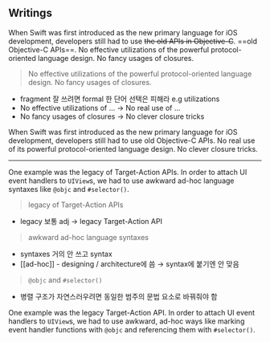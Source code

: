 ## Writings

When Swift was first introduced as the new primary language for iOS development, developers still had to use ~~the old APIs in Objective-C~~. ==old Objective-C APIs==. No effective utilizations of the powerful protocol-oriented language design. No fancy usages of closures.

> No effective utilizations of the powerful protocol-oriented language design. No fancy usages of closures.
- fragment 잘 쓰려면 formal 한 단어 선택은 피해라 e.g utilizations
- No effective utilizations of ... → No real use of ...
- No fancy usages of closures → No clever closure tricks

When Swift was first introduced as the new primary language for iOS development, developers still had to use old Objective-C APIs. No real use of its powerful protocol-oriented language design. No clever closure tricks.

---

One example was the legacy of Target-Action APIs. In order to attach UI event handlers to `UIView`s, we had to use awkward ad-hoc language syntaxes like `@objc` and `#selector()`.

> legacy of Target-Action APIs
- legacy 보통 adj → legacy Target-Action API

> awkward ad-hoc language syntaxes
- syntaxes 거의 안 쓰고 syntax
- [[ad-hoc]] - designing / architecture에 씀 → syntax에 붙기엔 안 맞음

> `@objc` and `#selector()`
- 병렬 구조가 자연스러우려면 동일한 범주의 문법 요소로 바꿔줘야 함

One example was the legacy Target-Action API. In order to attach UI event handlers to `UIView`s, we had to use awkward, ad-hoc ways like marking event handler functions with `@objc` and referencing them with `#selector()`.